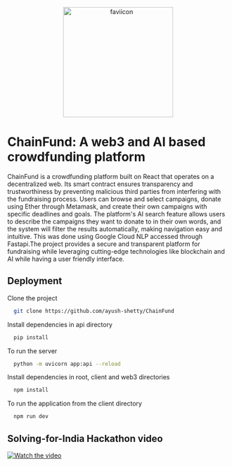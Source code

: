 <p align="center"><img width="250" alt="faviicon" src="https://user-images.githubusercontent.com/124496931/232869863-63114238-d065-4cef-85d2-126336d3d755.png"></p>


# ChainFund: A web3 and AI based crowdfunding platform

ChainFund is a crowdfunding platform built on React that operates on a decentralized web. Its smart contract ensures transparency and trustworthiness by preventing malicious third parties from interfering with the fundraising process. Users can browse and select campaigns, donate using Ether through Metamask, and create their own campaigns with specific deadlines and goals. The platform's AI search feature allows users to describe the campaigns they want to donate to in their own words, and the system will filter the results automatically, making navigation easy and intuitive. This was done using Google Cloud NLP accessed through Fastapi.The project provides a secure and transparent platform for fundraising while leveraging cutting-edge technologies like blockchain and AI while having a user friendly interface.

## Deployment
Clone the project
```bash
  git clone https://github.com/ayush-shetty/ChainFund
```


Install dependencies in api directory

```bash
  pip install
```

To run the server

```bash
  python -m uvicorn app:api --reload 
```

Install dependencies in root, client and web3 directories

```bash
  npm install
```

To run the application from the client directory

```bash
  npm run dev 
```

## Solving-for-India Hackathon video
[![Watch the video](https://user-images.githubusercontent.com/124496931/233275360-6359dd18-5050-4ba1-8867-c2c083f3330f.jpeg)](https://drive.google.com/file/d/19DpMn3s5R-408GLPrlLeCR08Vbe8fXtY/view?usp=sharing)

